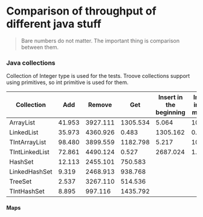 # Comparison of throughput of different java stuff

> Bare numbers do not matter. The important thing is comparison between them.

### Java collections

Collection of Integer type is used for the tests. Troove collections support using primitives, so int primitive is used for them.

| Collection | Add | Remove | Get | Insert in the beginning | Insert in the middle | 
| - | - | - | - | - | - |
| ArrayList | 41.953 | 3927.111 | 1305.534 | 5.064 | 10.477 |
| LinkedList | 35.973 | 4360.926 | 0.483 | 1305.162 | 0.941 |
| TIntArrayList | 98.480 | 3899.559 | 1182.798 | 5.217 | 10.725 |
| TIntLinkedList | 72.861 | 4490.124 | 0.527 | 2687.024 | 1.286 |
| HashSet | 12.113 | 2455.101 | 750.583 |  |  |
| LinkedHashSet | 9.319 | 2468.913 | 938.768 |  |  |
| TreeSet | 2.537 | 3267.110 | 514.536 |  |  |
| TIntHashSet | 8.895 | 997.116 | 1435.792 |  |  |

#### Maps
